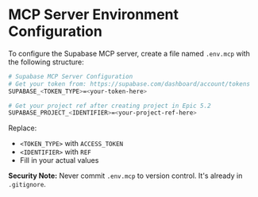 # MCP Server Environment Configuration

To configure the Supabase MCP server, create a file named `.env.mcp` with the following structure:

```bash
# Supabase MCP Server Configuration
# Get your token from: https://supabase.com/dashboard/account/tokens
SUPABASE_<TOKEN_TYPE>=<your-token-here>

# Get your project ref after creating project in Epic 5.2
SUPABASE_PROJECT_<IDENTIFIER>=<your-project-ref-here>
```

Replace:
- `<TOKEN_TYPE>` with `ACCESS_TOKEN`
- `<IDENTIFIER>` with `REF`
- Fill in your actual values

**Security Note:** Never commit `.env.mcp` to version control. It's already in `.gitignore`.